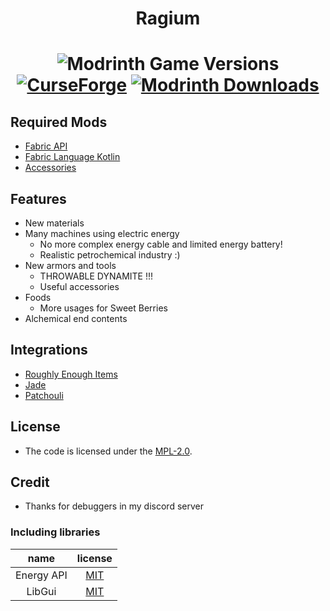<h1 align="center">Ragium</h1>
<h1 align="center">
  <img alt="Modrinth Game Versions" src="https://img.shields.io/modrinth/game-versions/__?style=for-the-badge">
  <br>
  <a href="https://www.curseforge.com/minecraft/mc-mods/ragium"><img alt="CurseForge" src="https://cf.way2muchnoise.eu/__.svg?badge_style=for_the_badge"></a>
  <a href="https://modrinth.com/mod/ragium"><img alt="Modrinth Downloads" src="https://img.shields.io/modrinth/dt/__?style=for-the-badge&logo=modrinth&logoColor=1c1c1c&label=%20&labelColor=5ca424&color=2d2d2d"></a>
</h1>

## Required Mods

- [Fabric API](https://modrinth.com/mod/fabric-api)
- [Fabric Language Kotlin](https://modrinth.com/mod/fabric-language-kotlin)
- [Accessories](https://modrinth.com/mod/accessories)

## Features

- New materials
- Many machines using electric energy
    - No more complex energy cable and limited energy battery!
    - Realistic petrochemical industry :)
- New armors and tools
    - THROWABLE DYNAMITE !!!
    - Useful accessories
- Foods
    - More usages for Sweet Berries
- Alchemical end contents

## Integrations

- [Roughly Enough Items](https://modrinth.com/mod/rei)
- [Jade](https://modrinth.com/mod/jade)
- [Patchouli](https://modrinth.com/mod/patchouli)

## License

- The code is licensed under the [MPL-2.0](https://github.com/Hiiragi283/ragium/blob/main/LICENSE).

## Credit

- Thanks for debuggers in my discord server

### Including libraries

|    name    |                             license                             |
|:----------:|:---------------------------------------------------------------:|
| Energy API | [MIT](https://github.com/TechReborn/Energy/blob/master/LICENSE) |
|   LibGui   |  [MIT](https://github.com/CottonMC/LibGui/blob/master/LICENSE)  |
